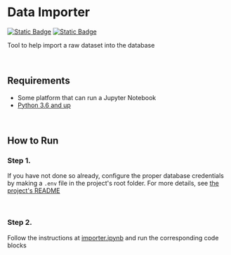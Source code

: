 # Data Importer

[![Static Badge](https://img.shields.io/badge/Python-254F72?style=for-the-badge)](https://www.python.org/downloads/)
[![Static Badge](https://img.shields.io/badge/Jupyter%20Notebook-F37726?style=for-the-badge)](https://jupyter.org/)

Tool to help import a raw dataset into the database

<br>

## Requirements
- Some platform that can run a Jupyter Notebook
- [Python 3.6 and up](https://www.python.org/downloads/)

<br>

## How to Run

### Step 1.
If you have not done so already, configure the proper database credentials by making a `.env` file in the project's root folder.
For more details, see [the project's README](../../README.md)

<br>

### Step 2.
Follow the instructions at [importer.ipynb](importer.ipynb) and run the corresponding code blocks

